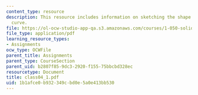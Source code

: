 ```yaml
---
content_type: resource
description: This resource includes information on sketching the shape of the load-deflection
  curve.
file: https://ol-ocw-studio-app-qa.s3.amazonaws.com/courses/1-050-solid-mechanics-fall-2004/1b1afce0b932349cbd0e5a0e413bb530_class04_1.pdf
file_type: application/pdf
learning_resource_types:
- Assignments
ocw_type: OCWFile
parent_title: Assignments
parent_type: CourseSection
parent_uid: b2807f85-9dc3-2920-f155-75bbcbd328ec
resourcetype: Document
title: class04_1.pdf
uid: 1b1afce0-b932-349c-bd0e-5a0e413bb530
---
```

